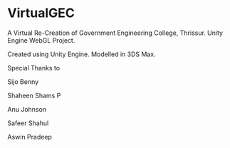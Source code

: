# VirtualGEC

A Virtual Re-Creation of Government Engineering College, Thrissur.
Unity Engine WebGL Project.

Created using Unity Engine.
Modelled in 3DS Max.

Special Thanks to 

Sijo Benny 

Shaheen Shams P

Anu Johnson

Safeer Shahul

Aswin Pradeep
